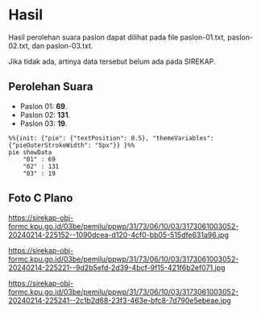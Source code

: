 # Hasil

Hasil perolehan suara paslon dapat dilihat pada file paslon-01.txt, paslon-02.txt, dan paslon-03.txt.

Jika tidak ada, artinya data tersebut belum ada pada SIREKAP.

## Perolehan Suara

 * Paslon 01: **69**.
 * Paslon 02: **131**.
 * Paslon 03: **19**.

```mermaid
%%{init: {"pie": {"textPosition": 0.5}, "themeVariables": {"pieOuterStrokeWidth": "5px"}} }%%
pie showData
    "01" : 69
    "02" : 131
    "03" : 19
```
## Foto C Plano

https://sirekap-obj-formc.kpu.go.id/03be/pemilu/ppwp/31/73/06/10/03/3173061003052-20240214-225152--1090dcea-d120-4cf0-bb05-515dfe631a96.jpg

https://sirekap-obj-formc.kpu.go.id/03be/pemilu/ppwp/31/73/06/10/03/3173061003052-20240214-225221--9d2b5efd-2d39-4bcf-9f15-421f6b2ef071.jpg

https://sirekap-obj-formc.kpu.go.id/03be/pemilu/ppwp/31/73/06/10/03/3173061003052-20240214-225241--2c1b2d68-23f3-463e-bfc8-7d790e5ebeae.jpg
